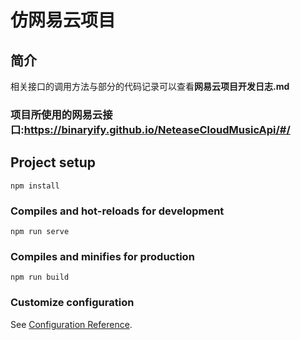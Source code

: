 # 仿网易云项目
## 简介
相关接口的调用方法与部分的代码记录可以查看**网易云项目开发日志.md**
### 项目所使用的网易云接口:https://binaryify.github.io/NeteaseCloudMusicApi/#/

## Project setup
```
npm install
```

### Compiles and hot-reloads for development
```
npm run serve
```

### Compiles and minifies for production
```
npm run build
```

### Customize configuration
See [Configuration Reference](https://cli.vuejs.org/config/).
